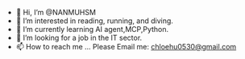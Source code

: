 - 👋 Hi, I’m @NANMUHSM
- 👀 I’m interested in reading, running, and diving.
- 🌱 I’m currently learning AI agent,MCP,Python.
- 💞️ I’m looking for a job in the IT sector.
- 📫 How to reach me ...
Please Email me: chloehu0530@gmail.com
<!---
NANMUHSM/NANMUHSM is a ✨ special ✨ repository because its `README.md` (this file) appears on your GitHub profile.
You can click the Preview link to take a look at your changes.
--->
